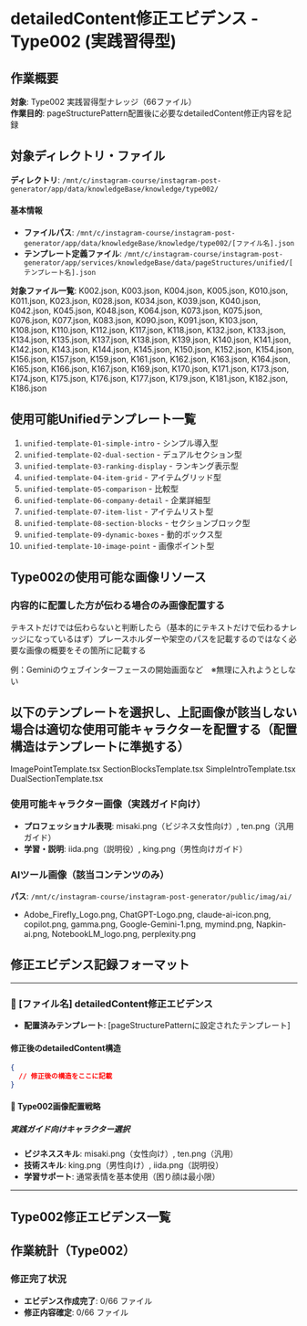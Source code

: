 # detailedContent修正エビデンス - Type002 (実践習得型)

## 作業概要
**対象**: Type002 実践習得型ナレッジ（66ファイル）  
**作業目的**: pageStructurePattern配置後に必要なdetailedContent修正内容を記録

## 対象ディレクトリ・ファイル
**ディレクトリ**: `/mnt/c/instagram-course/instagram-post-generator/app/data/knowledgeBase/knowledge/type002/`

#### 基本情報
- **ファイルパス**: `/mnt/c/instagram-course/instagram-post-generator/app/data/knowledgeBase/knowledge/type002/[ファイル名].json`
- **テンプレート定義ファイル**: `/mnt/c/instagram-course/instagram-post-generator/app/services/knowledgeBase/data/pageStructures/unified/[テンプレート名].json`

**対象ファイル一覧**:
K002.json, K003.json, K004.json, K005.json, K010.json, K011.json, K023.json, K028.json, K034.json, K039.json, K040.json, K042.json, K045.json, K048.json, K064.json, K073.json, K075.json, K076.json, K077.json, K083.json, K090.json, K091.json, K103.json, K108.json, K110.json, K112.json, K117.json, K118.json, K132.json, K133.json, K134.json, K135.json, K137.json, K138.json, K139.json, K140.json, K141.json, K142.json, K143.json, K144.json, K145.json, K150.json, K152.json, K154.json, K156.json, K157.json, K159.json, K161.json, K162.json, K163.json, K164.json, K165.json, K166.json, K167.json, K169.json, K170.json, K171.json, K173.json, K174.json, K175.json, K176.json, K177.json, K179.json, K181.json, K182.json, K186.json

## 使用可能Unifiedテンプレート一覧

1. `unified-template-01-simple-intro` - シンプル導入型
2. `unified-template-02-dual-section` - デュアルセクション型
3. `unified-template-03-ranking-display` - ランキング表示型
4. `unified-template-04-item-grid` - アイテムグリッド型
5. `unified-template-05-comparison` - 比較型
6. `unified-template-06-company-detail` - 企業詳細型
7. `unified-template-07-item-list` - アイテムリスト型
8. `unified-template-08-section-blocks` - セクションブロック型
9. `unified-template-09-dynamic-boxes` - 動的ボックス型
10. `unified-template-10-image-point` - 画像ポイント型

## Type002の使用可能な画像リソース

### **内容的に配置した方が伝わる場合のみ画像配置する**

テキストだけでは伝わらないと判断したら（基本的にテキストだけで伝わるナレッジになっているはず）プレースホルダーや架空のパスを記載するのではなく必要な画像の概要をその箇所に記載する

例：Geminiのウェブインターフェースの開始画面など　※無理に入れようとしない

## 以下のテンプレートを選択し、上記画像が該当しない場合は適切な使用可能キャラクターを配置する（配置構造はテンプレートに準拠する）

ImagePointTemplate.tsx
SectionBlocksTemplate.tsx
SimpleIntroTemplate.tsx
DualSectionTemplate.tsx

### 使用可能キャラクター画像（実践ガイド向け）
- **プロフェッショナル表現**: misaki.png（ビジネス女性向け）, ten.png（汎用ガイド）
- **学習・説明**: iida.png（説明役）, king.png（男性向けガイド）

### AIツール画像（該当コンテンツのみ）
**パス**: `/mnt/c/instagram-course/instagram-post-generator/public/imag/ai/`
- Adobe_Firefly_Logo.png, ChatGPT-Logo.png, claude-ai-icon.png, copilot.png, gamma.png, Google-Gemini-1.png, mymind.png, Napkin-ai.png, NotebookLM_logo.png, perplexity.png

## 修正エビデンス記録フォーマット

---

### 🔧 [ファイル名] detailedContent修正エビデンス
- **配置済みテンプレート**: [pageStructurePatternに設定されたテンプレート]

#### 修正後のdetailedContent構造
```json
{
  // 修正後の構造をここに記載
}
```

#### 🎨 Type002画像配置戦略

##### 実践ガイド向けキャラクター選択
- **ビジネススキル**: misaki.png（女性向け）, ten.png（汎用）
- **技術スキル**: king.png（男性向け）, iida.png（説明役）
- **学習サポート**: 通常表情を基本使用（困り顔は最小限）

---

## Type002修正エビデンス一覧

<!-- 各ファイルの修正エビデンスをここに記録 -->

## 作業統計（Type002）

### 修正完了状況
- **エビデンス作成完了**: 0/66 ファイル
- **修正内容確定**: 0/66 ファイル